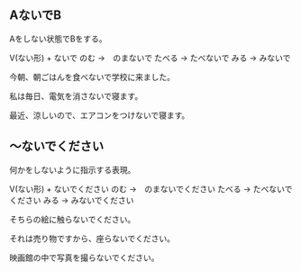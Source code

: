 ## AないでB
Aをしない状態でBをする。

V(ない形) + ないで   のむ →　のまないで たべる → たべないで みる → みないで

今朝、朝ごはんを食べないで学校に来ました。

私は毎日、電気を消さないで寝ます。

最近、涼しいので、エアコンをつけないで寝ます。

## 〜ないでください
何かをしないように指示する表現。

V(ない形) + ないでください   のむ →　のまないでください たべる → たべないでください みる → みないでください

そちらの絵に触らないでください。

それは売り物ですから、座らないでください。

映画館の中で写真を撮らないでください。


